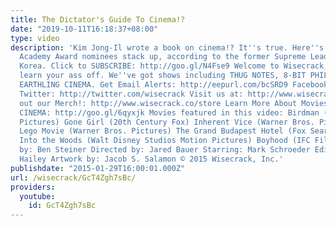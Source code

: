 ```yaml
---
title: The Dictator's Guide To Cinema!?
date: "2019-10-11T16:18:37+08:00"
type: video
description: 'Kim Jong-Il wrote a book on cinema!? It''s true. Here''s how the 2015
  Academy Award nominees stack up, according to the former Supreme Leader of North
  Korea. Click to SUBSCRIBE: http://goo.gl/N4Fse9 Welcome to Wisecrack, where you''ll
  learn your ass off. We''ve got shows including THUG NOTES, 8-BIT PHILOSOPHY, and
  EARTHLING CINEMA. Get Email Alerts: http://eepurl.com/bcSRD9 Facebook: http://www.facebook.com/WisecrackEDU
  Twitter: http://twitter.com/wisecrack Visit us at: http://www.wisecrack.co Check
  out our Merch!: http://www.wisecrack.co/store Learn More About Movies with EARTHLING
  CINEMA: http://goo.gl/6qyxjk Movies featured in this video: Birdman (Fox Searchlight
  Pictures) Gone Girl (20th Century Fox) Inherent Vice (Warner Bros. Pictures) The
  Lego Movie (Warner Bros. Pictures) The Grand Budapest Hotel (Fox Searchlight Pictures)
  Into the Woods (Walt Disney Studios Motion Pictures) Boyhood (IFC Films) -- Written
  by: Ben Steiner Directed by: Jared Bauer Starring: Mark Schroeder Edited by: Ryan
  Hailey Artwork by: Jacob S. Salamon © 2015 Wisecrack, Inc.'
publishdate: "2015-01-29T16:00:01.000Z"
url: /wisecrack/GcT4Zgh7sBc/
providers:
  youtube:
    id: GcT4Zgh7sBc
---
```

